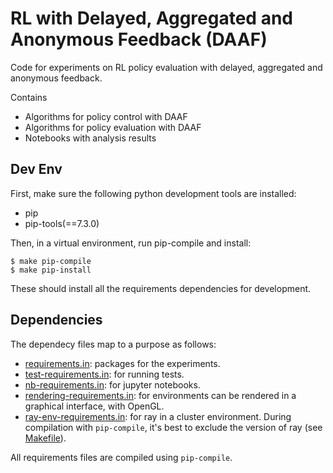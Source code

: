 # RL with Delayed, Aggregated and Anonymous Feedback (DAAF)

Code for experiments on RL policy evaluation with delayed, aggregated and anonymous feedback.


Contains
  - Algorithms for policy control with DAAF
  - Algorithms for policy evaluation with DAAF
  - Notebooks with analysis results

## Dev Env
First, make sure the following python development tools are installed:
  - pip
  - pip-tools(==7.3.0)

Then, in a virtual environment, run pip-compile and install:

```
$ make pip-compile
$ make pip-install
```

These should install all the requirements dependencies for development.

## Dependencies

The dependecy files map to a purpose as follows:

  - [requirements.in](requirements.in): packages for the experiments.
  - [test-requirements.in](test-requirements.in): for running tests.
  - [nb-requirements.in](nb-requirements.in): for jupyter notebooks.
  - [rendering-requirements.in](rendering-requirements.in): for environments can be rendered in a graphical interface, with OpenGL.
  - [ray-env-requirements.in](ray-env-requirements.in): for ray in a cluster environment. During compilation with `pip-compile`, it's best to exclude the version of ray (see [Makefile](Makefile)).

All requirements files are compiled using `pip-compile`.